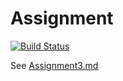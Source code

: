 # Assignment

[![Build Status](https://dev.azure.com/jlatimer1/CSCD379-2020-Winter/_apis/build/status/JerettLatimer.EWU-CSCD379-2020-Winter?branchName=Assignment3)](https://dev.azure.com/jlatimer1/CSCD379-2020-Winter/_build/latest?definitionId=1&branchName=Assignment3)

See [Assignment3.md](Assignment3.md)
